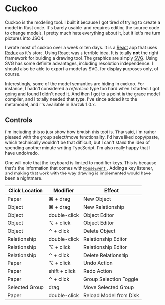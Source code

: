 # Cuckoo

Cuckoo is the modeling tool.
I built it because I got tired of trying to create a model in Rust code.
It's barely usable, and requires editing the source code to change models.
I pretty much hate everything about it, but it let's me turn pictures into JSON.

I wrote most of cuckoo over a week or ten days.
It is a [React](https://reactjs.org) app that uses [Redux](https://redux.js.org) as it's store.
Using React was a terrible idea.
It is totally __not__ the right framework for building a drawing tool.
The graphics are simply [SVG](https://developer.mozilla.org/en-US/docs/Web/SVG).
Using SVG has some definite advantages, including resolution independence.
I should also be able to export a model as SVG, for display purposes only, of course.

Interestingly, some of the model semantics are hiding in cuckoo.
For instance, I hadn't considered a *reference* type too hard when I started.
I got going and found I didn't need it.
And then I got to a point in the grace model compiler, and I totally needed that type.
I've since added it to the metamodel, and it's available in Sarzak 1.0.x.

## Controls

I'm including this to just show how brutish this tool is.
That said, I'm rather pleased with the group select/move functionality.
I'd have liked copy/paste, which technically wouldn't be that difficult, but I can't stand the idea of spending another minute writing TypeScript.
I'm also really happy that I have undo/redo.

One will note that the keyboard is limited to modifier keys.
This is because that's the information that comes with [ `MouseEvent` ](https://developer.mozilla.org/en-US/docs/Web/API/MouseEvent).
Adding a key listener, and making that work with the way drawing is implemented would have been a nightmare.

| Click Location | Modifier         | Effect                 |
| -------------- | ---------------- | -----------------------|
| Paper          | ⌘ + drag         | New Object             |
| Object         | ⌘ + drag         | New Relationship       |
| Object         | double-click     | Object Editor          |
| Object         | ⌥ + click        | Object Editor          |
| Object         | ⌃ + click        | Delete Object          |
| Relationship   | double-click     | Relationship Editor    |
| Relationship   | ⌥ + click        | Relationship Editor    |
| Relationship   | ⌃ + click        | Delete Relationship    |
| Paper          | ⌥ + click        | Undo Action            |
| Paper          | shift + click    | Redo Action            |
| Paper          | ⌃ + click        | Group Selection Toggle |
| Selected Group | drag             | Move Selected Group    |
| Paper          | double-click     | Reload Model from Disk |
